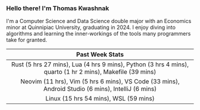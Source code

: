 
### Hello there! I'm Thomas Kwashnak

I'm a Computer Science and Data Science double major with an Economics
minor at Quinnipiac University, graduating in 2024.
I enjoy diving into algorithms and learning the inner-workings of the tools
many programmers take for granted.

| Past Week Stats |
| :---: |
| Rust (5 hrs 27 mins), Lua (4 hrs 9 mins), Python (3 hrs 4 mins), quarto (1 hr 2 mins), Makefile (39 mins) |
| Neovim (11 hrs), Vim (5 hrs 6 mins), VS Code (33 mins), Android Studio (6 mins), IntelliJ (6 mins) |
| Linux (15 hrs 54 mins), WSL (59 mins) |

